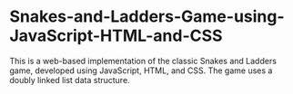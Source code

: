 # Snakes-and-Ladders-Game-using-JavaScript-HTML-and-CSS
This is a web-based implementation of the classic Snakes and Ladders game, developed using JavaScript, HTML, and CSS.   The game uses a doubly linked list data structure.
